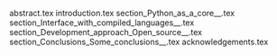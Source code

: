 abstract.tex
introduction.tex
section_Python_as_a_core__.tex
section_Interface_with_compiled_languages__.tex
section_Development_approach_Open_source__.tex
section_Conclusions_Some_conclusions__.tex
acknowledgements.tex